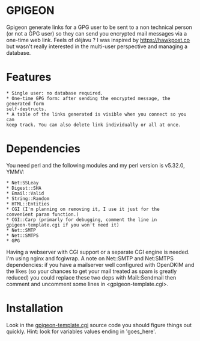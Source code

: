GPIGEON
========

Gpigeon generate links for a GPG user to be sent to a non technical person (or
not a GPG user) so they can send you encrypted mail messages via a one-time
web link.
Feels of déjàvu ? I was inspired by https://hawkpost.co but wasn't really
interested in the multi-user perspective and managing a database.

Features
========

    * Single user: no database required.
    * One-time GPG form: after sending the encrypted message, the generated form
    self-destructs.
    * A table of the links generated is visible when you connect so you can
    keep track. You can also delete link individually or all at once.

Dependencies
============

You need perl and the following modules and my perl version is v5.32.0, YMMV:

    * Net:SSLeay
    * Digest::SHA 
    * Email::Valid 
    * String::Random 
    * HTML::Entities
    * CGI (I'm planning on removing it, I use it just for the
    convenient param function.) 
    * CGI::Carp (primarly for debugging, comment the line in
    gpigeon-template.cgi if you won't need it)
    * Net::SMTP
    * Net::SMTPS
    * GPG

Having a webserver with CGI support or a separate CGI engine is needed. I'm using
nginx and fcgiwrap.
A note on Net::SMTP and Net:SMTPS dependencies: if you have a mailserver well
configured with OpenDKIM and the likes (so your chances to get your mail
treated as spam is greatly reduced) you could replace these two deps with
Mail::Sendmail then comment and uncomment some lines in <gpigeon-template.cgi>.


Installation
============

Look in the [gpigeon-template.cgi](https://git.les-miquelots.net/gpigeon/plain/gpigeon-template.cgi) source code you should figure things out quickly.
Hint: look for variables values ending in 'goes_here'.
